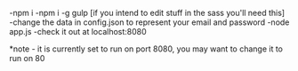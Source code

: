 -npm i
-npm i -g gulp [if you intend to edit stuff in the sass you'll need this]
-change the data in config.json to represent your email and password
-node app.js
-check it out at localhost:8080

*note - it is currently set to run on port 8080, you may want to change it to run on 80